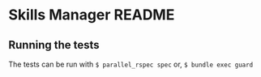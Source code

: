 # Skills Manager README

## Running the tests
The tests can be run with
`$ parallel_rspec spec`
or,
`$ bundle exec guard`
